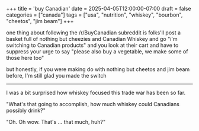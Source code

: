 +++
title = 'buy Canadian'
date = 2025-04-05T12:00:00-07:00
draft = false
categories = ["canada"]
tags = ["usa", "nutrition", "whiskey", "bourbon", "cheetos", "jim beam"]
+++

one thing about following the /r/BuyCanadian subreddit is folks'll post a basket full of nothing but cheezies and Canadian Whiskey and go "i'm switching to Canadian products" and you look at their cart and have to suppress your urge to say "please also buy a vegetable, we make some of those here too"

but honestly, if you were making do with nothing but cheetos and jim beam before, I'm still glad you made the switch

------

I was a bit surprised how whiskey focused this trade war has been so far.

"What's that going to accomplish, how much whiskey could Canadians possibly drink?"

"Oh. Oh wow. That's ... that much, huh?"
